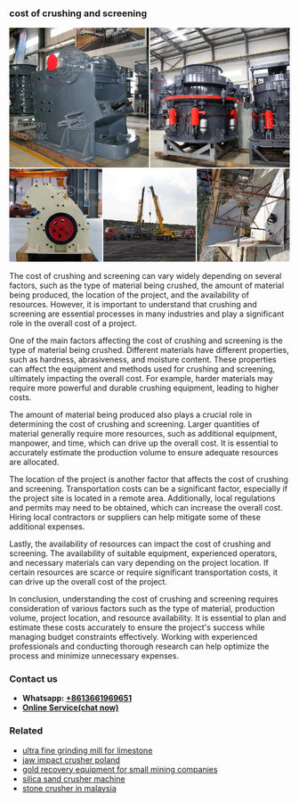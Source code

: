 <h3>cost of crushing and screening</h3><img src='1704791435.jpg' alt=''><p>The cost of crushing and screening can vary widely depending on several factors, such as the type of material being crushed, the amount of material being produced, the location of the project, and the availability of resources. However, it is important to understand that crushing and screening are essential processes in many industries and play a significant role in the overall cost of a project.</p><p>One of the main factors affecting the cost of crushing and screening is the type of material being crushed. Different materials have different properties, such as hardness, abrasiveness, and moisture content. These properties can affect the equipment and methods used for crushing and screening, ultimately impacting the overall cost. For example, harder materials may require more powerful and durable crushing equipment, leading to higher costs.</p><p>The amount of material being produced also plays a crucial role in determining the cost of crushing and screening. Larger quantities of material generally require more resources, such as additional equipment, manpower, and time, which can drive up the overall cost. It is essential to accurately estimate the production volume to ensure adequate resources are allocated.</p><p>The location of the project is another factor that affects the cost of crushing and screening. Transportation costs can be a significant factor, especially if the project site is located in a remote area. Additionally, local regulations and permits may need to be obtained, which can increase the overall cost. Hiring local contractors or suppliers can help mitigate some of these additional expenses.</p><p>Lastly, the availability of resources can impact the cost of crushing and screening. The availability of suitable equipment, experienced operators, and necessary materials can vary depending on the project location. If certain resources are scarce or require significant transportation costs, it can drive up the overall cost of the project.</p><p>In conclusion, understanding the cost of crushing and screening requires consideration of various factors such as the type of material, production volume, project location, and resource availability. It is essential to plan and estimate these costs accurately to ensure the project's success while managing budget constraints effectively. Working with experienced professionals and conducting thorough research can help optimize the process and minimize unnecessary expenses.</p><h3>Contact us</h3><ul><li><strong>Whatsapp:&nbsp;<a href="https://wa.me/8613661969651">+8613661969651</a></strong></li><li><a href="https://swt.shibang-china.com/?git&amp;zhl&amp;cost of crushing and screening"><strong>Online Service(chat now)</strong></a></li></ul><h3>Related</h3><ul><li><a href='ultra fine grinding mill for limestone.md'>ultra fine grinding mill for limestone</a></li><li><a href='jaw impact crusher poland.md'>jaw impact crusher poland</a></li><li><a href='gold recovery equipment for small mining companies.md'>gold recovery equipment for small mining companies</a></li><li><a href='silica sand crusher machine.md'>silica sand crusher machine</a></li><li><a href='stone crusher in malaysia.md'>stone crusher in malaysia</a></li></ul>